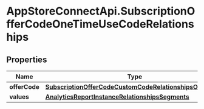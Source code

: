 # AppStoreConnectApi.SubscriptionOfferCodeOneTimeUseCodeRelationships

## Properties

Name | Type | Description | Notes
------------ | ------------- | ------------- | -------------
**offerCode** | [**SubscriptionOfferCodeCustomCodeRelationshipsOfferCode**](SubscriptionOfferCodeCustomCodeRelationshipsOfferCode.md) |  | [optional] 
**values** | [**AnalyticsReportInstanceRelationshipsSegments**](AnalyticsReportInstanceRelationshipsSegments.md) |  | [optional] 


